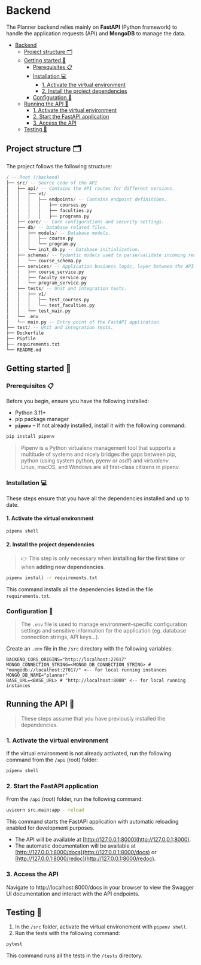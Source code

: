 # Backend

The Planner backend relies mainly on **FastAPI** (Python framework) to handle the application requests (API) and **MongoDB** to manage the data.

- [Backend](#backend)
  - [Project structure 🗂️](#project-structure-️)
  - [Getting started 🔔](#getting-started-)
    - [Prerequisites 📋](#prerequisites-)
    - [Installation 💻](#installation-)
      - [1. Activate the virtual environment](#1-activate-the-virtual-environment)
      - [2. Install the project dependencies](#2-install-the-project-dependencies)
    - [Configuration 🔧](#configuration-)
  - [Running the API 🚀](#running-the-api-)
    - [1. Activate the virtual environment](#1-activate-the-virtual-environment-1)
    - [2. Start the FastAPI application](#2-start-the-fastapi-application)
    - [3. Access the API](#3-access-the-api)
  - [Testing 🎯](#testing-)

  
## Project structure 🗂️

The project follows the following structure:

```ada
/ -- Root (/backend)
├── src/ -- Source code of the API
│   ├── api/ -- Contains the API routes for different versions.
│   │   ├── v1/
│   │   │   ├── endpoints/ -- Contains endpoint definitions.
│   │   │   │   ├── courses.py
│   │   │   │   ├── faculties.py
│   │   │   │   ├── programs.py
│   ├── core/ -- Core configurations and security settings.
│   ├── db/ -- Database related files.
│   │   ├── models/ -- Database models.
│   │   │   ├── course.py
│   │   │   └── program.py
│   │   └── init_db.py -- Database initialization.
│   ├── schemas/ -- Pydantic models used to parse/validate incoming requests and return responses.
│   │   └── course_schema.py
│   ├── services/ -- Application business logic, layer between the API and the database.
│   │   ├── course_service.py
│   │   ├── faculty_service.py
│   │   └── program_service.py
│   ├── tests/ -- Unit and integration tests.
│   │   ├── v1/
│   │   │   ├── test_courses.py
│   │   │   └── test_faculties.py
│   │   └── test_main.py
│   └── .env
│   └── main.py -- Entry point of the FastAPI application.
├── test/ -- Unit and integration tests.
├── Dockerfile
├── Pipfile
├── requirements.txt
└── README.md
```

## Getting started 🔔

### Prerequisites 📋

Before you begin, ensure you have the following installed:

- Python 3.11+
- pip package manager
- **`pipenv`** &ndash; If not already installed, install it with the following command:

```sh
pip install pipenv
```

> Pipenv is a Python virtualenv management tool that supports a multitude of systems and nicely bridges the gaps between pip, python (using system python, pyenv or asdf) and *virtualenv*.   
Linux, macOS, and Windows are all first-class citizens in pipenv.

### Installation 💻

These steps ensure that you have all the dependencies installed and up to date.

#### 1. Activate the virtual environment

```sh
pipenv shell
```

#### 2. Install the project dependencies

> 👉 This step is only necessary when **installing for the first time** or when **adding new dependencies**.

```sh
pipenv install -r requirements.txt
```

This command installs all the dependencies listed in the file `requirements.txt`.

### Configuration 🔧

> The `.env` file is used to manage environment-specific configuration settings and sensitive information for the application (eg. database connection strings, API keys...). 

Create an `.env` file in the `/src` directory with the following variables:

```
BACKEND_CORS_ORIGINS="http://localhost:27017"
MONGO_CONNECTION_STRING=<MONGO_DB_CONNECTION_STRING> # "mongodb://localhost:27017/" <-- for local running instances 
MONGO_DB_NAME="planner"
BASE_URL=<BASE_URL> # "http://localhost:8000" <-- for local running instances
```

## Running the API 🚀

> These steps assume that you have previously installed the dependencies.

### 1. Activate the virtual environment

If the virtual environment is not already activated, run the following command from the `/api` (root) folder:

```sh
pipenv shell
```

### 2. Start the FastAPI application

From  the `/api` (root) folder, run the following command:

```sh
uvicorn src.main:app --reload
```

This command starts the FastAPI application with automatic reloading enabled for development purposes.
-  The API will be available at [http://127.0.0.1:8000](http://127.0.0.1:8000).
-  The automatic documentation will be available at [http://127.0.0.1:8000/docs](http://127.0.0.1:8000/docs) or [http://127.0.0.1:8000/redoc](http://127.0.0.1:8000/redoc).

### 3. Access the API

Navigate to http://localhost:8000/docs in your browser to view the Swagger UI documentation and interact with the API endpoints.

## Testing 🎯

1. In the `/src` folder, activate the virtual environement with `pipenv shell`.
2. Run the tests with the following command:

```sh
pytest
```

This command runs all the tests in the `/tests` directory.
